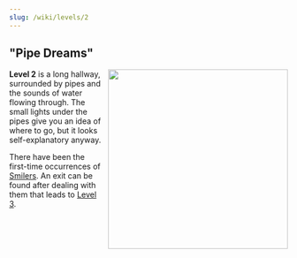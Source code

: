 ```yaml
---
slug: /wiki/levels/2
---
```


## "Pipe Dreams"
<div style="float:right; margin: 0px 0px 10px 10px">
 <img align="right" width="325" src="https://github.com/DavidJoacaRo/Budget-Docs/assets/32200281/2ece080d-3a8c-4334-b2cf-51ab80e10d5d"/>
</div>

**Level 2** is a long hallway, surrounded by pipes and the sounds of water flowing through. The small lights under the pipes give you an idea of where to go, but it looks self-explanatory anyway.

There have been the first-time occurrences of [Smilers](/wiki/entities#the-smiler). An exit can be found after dealing with them that leads to [Level 3](wiki/levels/3).
